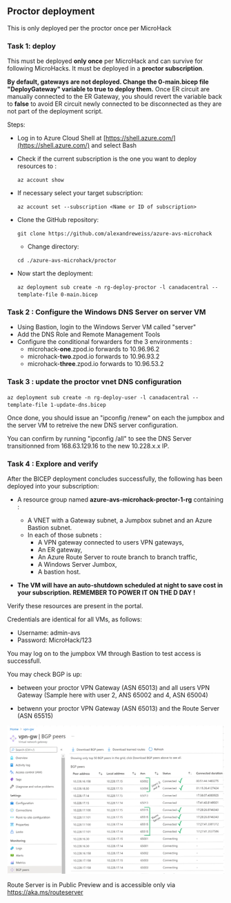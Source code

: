 ## Proctor deployment

This is only deployed per the proctor once per MicroHack

### Task 1: deploy

This must be deployed **only once** per MicroHack and can survive for following MicroHacks.
It must be deployed in a **proctor subscription**.

**By default, gateways are not deployed. Change the 0-main.bicep file "DeployGateway" variable to true to deploy them.**
Once ER circuit are manually connected to the ER Gateway, you should revert the variable back to **false** to avoid ER circuit newly connected to be disconnected as they are not part of the deployment script.

Steps:

- Log in to Azure Cloud Shell at [https://shell.azure.com/](https://shell.azure.com/) and select Bash

- Check if the current subscription is the one you want to deploy resources to :

  `az account show`

- If necessary select your target subscription:
  
  `az account set --subscription <Name or ID of subscription>`
  
- Clone the  GitHub repository:
  
  `git clone https://github.com/alexandreweiss/azure-avs-microhack`
  
  - Change directory:
  
  `cd ./azure-avs-microhack/proctor`

- Now start the deployment:

  `az deployment sub create -n rg-deploy-proctor -l canadacentral --template-file 0-main.bicep`

### Task 2 : Configure the Windows DNS Server on server VM

- Using Bastion, login to the Windows Server VM called "server"
- Add the DNS Role and Remote Management Tools
- Configure the conditional forwarders for the 3 environments :
  - microhack-**one**.zpod.io forwards to 10.96.96.2
  - microhack-**two**.zpod.io forwards to 10.96.93.2
  - microhack-**three**.zpod.io forwards to 10.96.53.2

### Task 3 : update the proctor vnet DNS configuration

  `az deployment sub create -n rg-deploy-user -l canadacentral --template-file 1-update-dns.bicep`

Once done, you should issue an "ipconfig /renew" on each the jumpbox and the server VM to retreive the new DNS server configuration.

You can confirm by running "ipconfig /all" to see the DNS Server transitionned from 168.63.129.16 to the new 10.228.x.x IP.

### Task 4 : Explore and verify

After the BICEP deployment concludes successfully, the following has been deployed into your subscription:

- A resource group named **azure-avs-microhack-proctor-1-rg** containing :
  - A VNET with a Gateway subnet, a Jumpbox subnet and an Azure Bastion subnet.
  - In each of those subnets :
    - A VPN gateway connected to users VPN gateways,
    - An ER gateway,
    - An Azure Route Server to route branch to branch traffic,
    - A Windows Server Jumbox,
    - A bastion host.

- **The VM will have an auto-shutdown scheduled at night to save cost in your subscription. REMEMBER TO POWER IT ON THE D DAY !**

Verify these resources are present in the portal.

Credentials are identical for all VMs, as follows:

- Username: admin-avs
- Password: MicroHack/123

You may log on to the jumpbox VM through Bastion to test access is successfull.

You may check BGP is up:

- between your proctor VPN Gateway (ASN 65013) and all users VPN Gateway (Sample here with user 2, ANS 65002 and 4, ASN 65004)

- betwenn your proctor VPN Gateway (ASN 65013) and the Route Server (ASN 65515)

![BGP Peers](/Images/schema/avs-microhack-vpn-bgp-proctor-1.png)

Route Server is in Public Preview and is accessible only via https://aka.ms/routeserver